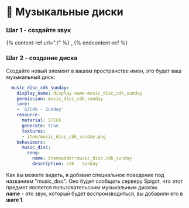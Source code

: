 # 🎹 Музыкальные диски

### Шаг 1 - создайте звук

{% content-ref url="./" %}
[.](./)
{% endcontent-ref %}

### Шаг 2 - создание диска

Создайте новый элемент в вашем пространстве имен, это будет ваш музыкальный диск:

```yaml
  music_disc_cdk_sunday:
    display_name: display-name-music_disc_cdk_sunday
    permission: music_disc_cdk_sunday
    lore:
    - '&7Cdk - Sunday'
    resource:
      material: STICK
      generate: true
      textures:
      - item/music_disc_cdk_sunday.png
    behaviours:
      music_disc:
        song:
          name: itemsadder:music_disc.cdk_sunday
          description: Cdk - Sunday
```

Как вы можете видеть, я добавил специальное поведение под названием "music\_disc". Оно будет сообщать серверу Spigot, что этот предмет является пользовательским музыкальным диском.\
**name** - это звук, который будет воспроизводиться, вы добавили его в **шаге 1**.
